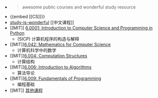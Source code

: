 - > awesome public courses and wonderful study resource
- {{embed [[CS]]}}
- [study-is-wonderful](https://github.com/xioacd99/study-is-wonderful) [[中文课程]]
- [[MIT]] [6.0001: Introduction to Computer Science and Programming in Python](https://ocw.mit.edu/courses/6-0001-introduction-to-computer-science-and-programming-in-python-fall-2016/)
	- (SICP) 计算机程序的构造与解释
- [[MIT]][6.042: Mathematics for Computer Science](https://ocw.mit.edu/courses/6-042j-mathematics-for-computer-science-fall-2010/)
	- 计算机科学中的数学
- [[MIT]][6.004: Computation Structures](https://ocw.mit.edu/courses/6-004-computation-structures-spring-2017/)
	- 计算结构
- [[MIT]][6.006: Introduction to Algorithms](https://ocw.mit.edu/courses/6-006-introduction-to-algorithms-fall-2011/)
	- 算法导论
- [[MIT]][6.009: Fundamentals of Programming](https://py.mit.edu/spring22/info/basics)
	- 编程基础
- [[MIT]] [其他课程](https://zhuanlan.zhihu.com/p/112763953)
